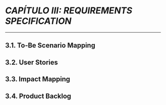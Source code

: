 # ***CAPÍTULO III: REQUIREMENTS SPECIFICATION***
--------
## 3.1. To-Be Scenario Mapping

## 3.2. User Stories

## 3.3. Impact Mapping

## 3.4. Product Backlog
